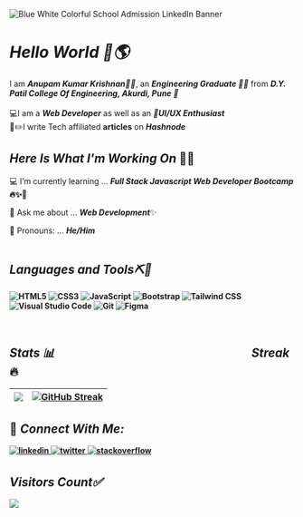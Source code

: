 ![Blue White Colorful School Admission LinkedIn Banner](https://user-images.githubusercontent.com/91872149/194691084-7d7c8f44-2424-4af0-a9e0-03ffd85053ae.gif)


<h1 align="left"><i>Hello World 👋🌎</i></h1>
I am <b><i>Anupam Kumar Krishnan👨‍🎓</i></b>, an <b><i>Engineering Graduate 👨‍🎓</i></b> from <b><i>D.Y. Patil College Of Engineering, Akurdi, Pune 🏫</i></b><br><br>
💻I am a <b><i>Web Developer</i></b> as well as an <b><i>📱UI/UX Enthusiast</i></b><br>
📝✏️I write Tech affiliated <b>articles</b> on <b><i>Hashnode</i></b><br>

## _Here Is What I'm Working On_ 👨‍💻<br>
💻 I’m currently learning ... <b>_Full Stack Javascript Web Developer Bootcamp_ 🔥✨🚀</b>

🤔 Ask me about ... <b>_Web Development_</b>✨

👦 Pronouns: ... <b>_He/Him_<b/>
<br><br>
## _Languages and Tools⛏️🔨_
<p align="left"> <img alt="HTML5" src="https://img.shields.io/badge/html5-9645F4.svg?style=for-the-badge&logo=html5&logoColor=white"/>  <img alt="CSS3" src="https://img.shields.io/badge/css3-9645F4.svg?style=for-the-badge&logo=css3&logoColor=white"/>  <img alt="JavaScript" src="https://img.shields.io/badge/javascript-9645F4.svg?style=for-the-badge&logo=javascript&logoColor=white"/> <img alt="Bootstrap" src="https://img.shields.io/badge/bootstrap-9645F4.svg?style=for-the-badge&logo=bootstrap&logoColor=white"/> <img alt="Tailwind CSS" src="https://img.shields.io/badge/tailwindcss-9645F4.svg?style=for-the-badge&logo=tailwindcss-code&logoColor=white"/>  <img alt="Visual Studio Code" src="https://img.shields.io/badge/VisualStudioCode-9645F4.svg?style=for-the-badge&logo=visual-studio-code&logoColor=white"/> <img alt="Git" src="https://img.shields.io/badge/git-9645F4.svg?style=for-the-badge&logo=git&logoColor=white"/>  <img alt="Figma" src="https://img.shields.io/badge/figma-9645F4.svg?style=for-the-badge&logo=figma&logoColor=white"/> </p>
<br>

## _Stats 📊_ &nbsp;&nbsp;&nbsp;&nbsp;&nbsp;&nbsp;&nbsp;&nbsp;&nbsp;&nbsp;&nbsp;&nbsp;&nbsp;&nbsp;&nbsp;&nbsp;&nbsp;&nbsp;&nbsp;&nbsp;&nbsp;&nbsp;&nbsp;&nbsp;&nbsp;&nbsp;&nbsp;&nbsp;&nbsp;&nbsp;&nbsp;&nbsp;&nbsp;&nbsp;&nbsp;&nbsp;&nbsp;&nbsp;&nbsp;&nbsp;&nbsp;&nbsp;&nbsp;&nbsp;&nbsp;&nbsp;&nbsp;&nbsp;&nbsp;&nbsp;&nbsp;&nbsp;&nbsp;&nbsp;&nbsp;&nbsp;&nbsp;&nbsp;&nbsp;&nbsp;&nbsp;&nbsp;&nbsp;&nbsp;&nbsp;&nbsp;&nbsp;&nbsp; _Streak_ 🔥
|<img src="https://github-readme-stats.vercel.app/api?username=anupam-k&&show_icons=true&theme=midnight-purple&count_private=true&include_all_commits=true"/>|[![GitHub Streak](https://github-readme-streak-stats.herokuapp.com?user=anupam-k&theme=midnight-purple&date_format=M%20j%5B%2C%20Y%5D)](https://git.io/streak-stats)|
|---|---|

## 🤝 _Connect With Me:_  

 <a href= "https://www.linkedin.com/in/anupam-kumar-krishnan-614373194/">
<img src=https://img.shields.io/badge/linkedin-7F3ACE.svg?&style=for-the-badge&logo=linkedin&logoColor=white alt=linkedin style="margin-bottom: 5px;" />
</a>
<a href="https://twitter.com/krishnan_anupan" target="_blank">
<img src=https://img.shields.io/badge/twitter-7F3ACE.svg?&style=for-the-badge&logo=twitter&logoColor=white alt=twitter style="margin-bottom: 5px;" />
</a>
<a href="https://stackoverflow.com/users/14772878/anupam-kumar-krishnan?tab=profile" target="_blank">
<img src=https://img.shields.io/badge/stackoverflow-7F3ACE.svg?&style=for-the-badge&logo=stackoverflow&logoColor=white alt=stackoverflow style="margin-bottom: 5px;" />
</a> 


 ## _Visitors Count✅_<br>
  <img src="https://profile-counter.glitch.me/anupam-k/count.svg" />

